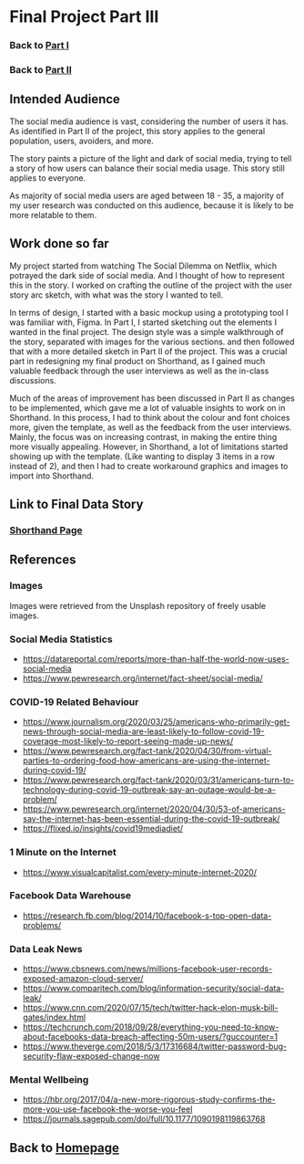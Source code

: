 # Final Project Part III

### Back to [Part I](FinalProjectPartI.md)
### Back to [Part II](FinalProjectPartII.md)

## Intended Audience
The social media audience is vast, considering the number of users it has. As identified in Part II of the project, this story applies to the general population, users, avoiders, and more.

The story paints a picture of the light and dark of social media, trying to tell a story of how users can balance their social media usage. This story still applies to everyone.

As majority of social media users are aged between 18 - 35, a majority of my user research was conducted on this audience, because it is likely to be more relatable to them.

## Work done so far
My project started from watching The Social Dilemma on Netflix, which potrayed the dark side of social media. And I thought of how to represent this in the story. I worked on crafting the outline of the project with the user story arc sketch, with what was the story I wanted to tell. 

In terms of design, I started with a basic mockup using a prototyping tool I was familiar with, Figma. In Part I, I started sketching out the elements I wanted in the final project. The design style was a simple walkthrough of the story, separated with images for the various sections. and then followed that with a more detailed sketch in Part II of the project. This was a crucial part in redesigning my final product on Shorthand, as I gained much valuable feedback through the user interviews as well as the in-class discussions. 

Much of the areas of improvement has been discussed in Part II as changes to be implemented, which gave me a lot of valuable insights to work on in Shorthand. In this process, I had to think about the colour and font choices more, given the template, as well as the feedback from the user interviews. Mainly, the focus was on increasing contrast, in making the entire thing more visually appealing. However, in Shorthand, a lot of limitations started showing up with the template. (Like wanting to display 3 items in a row instead of 2), and then I had to create workaround graphics and images to import into Shorthand.


## Link to Final Data Story
### [Shorthand Page](https://carnegiemellon.shorthandstories.com/the-social-dilemma/index.html)

## References
### Images
Images were retrieved from the Unsplash repository of freely usable images.

### Social Media Statistics
* https://datareportal.com/reports/more-than-half-the-world-now-uses-social-media
* https://www.pewresearch.org/internet/fact-sheet/social-media/

### COVID-19 Related Behaviour
* https://www.journalism.org/2020/03/25/americans-who-primarily-get-news-through-social-media-are-least-likely-to-follow-covid-19-coverage-most-likely-to-report-seeing-made-up-news/
* https://www.pewresearch.org/fact-tank/2020/04/30/from-virtual-parties-to-ordering-food-how-americans-are-using-the-internet-during-covid-19/
* https://www.pewresearch.org/fact-tank/2020/03/31/americans-turn-to-technology-during-covid-19-outbreak-say-an-outage-would-be-a-problem/
* https://www.pewresearch.org/internet/2020/04/30/53-of-americans-say-the-internet-has-been-essential-during-the-covid-19-outbreak/
* https://flixed.io/insights/covid19mediadiet/

### 1 Minute on the Internet
* https://www.visualcapitalist.com/every-minute-internet-2020/

### Facebook Data Warehouse
* https://research.fb.com/blog/2014/10/facebook-s-top-open-data-problems/

### Data Leak News
* https://www.cbsnews.com/news/millions-facebook-user-records-exposed-amazon-cloud-server/
* https://www.comparitech.com/blog/information-security/social-data-leak/
* https://www.cnn.com/2020/07/15/tech/twitter-hack-elon-musk-bill-gates/index.html
* https://techcrunch.com/2018/09/28/everything-you-need-to-know-about-facebooks-data-breach-affecting-50m-users/?guccounter=1
* https://www.theverge.com/2018/5/3/17316684/twitter-password-bug-security-flaw-exposed-change-now

### Mental Wellbeing
* https://hbr.org/2017/04/a-new-more-rigorous-study-confirms-the-more-you-use-facebook-the-worse-you-feel
* https://journals.sagepub.com/doi/full/10.1177/1090198119863768


## Back to [Homepage](https://jeromelek.github.io/tellingstorieswithdataportfolio/)
